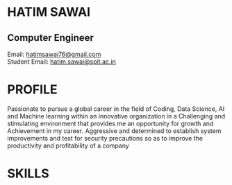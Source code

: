 # HATIM SAWAI
## Computer Engineer  

Email: hatimsawai76@gmail.com  
Student Email: hatim.sawai@spit.ac.in  

# PROFILE
Passionate to pursue a global career in the field of Coding, Data Science, AI and Machine learning within an
innovative organization in a Challenging and stimulating
environment that provides me an opportunity for growth and Achievement in my career. Aggressive and
determined to establish system improvements and test for security precautions so as to improve the
productivity and profitability of a company  

# SKILLS
